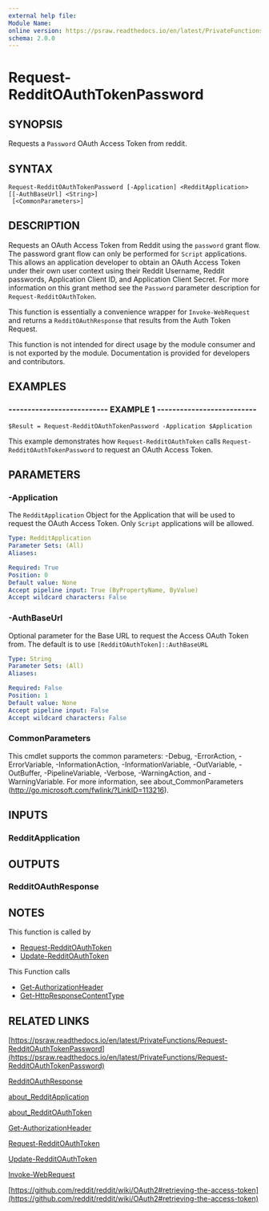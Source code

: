 ```yaml
---
external help file: 
Module Name: 
online version: https://psraw.readthedocs.io/en/latest/PrivateFunctions/Request-RedditOAuthTokenPassword
schema: 2.0.0
---
```


# Request-RedditOAuthTokenPassword

## SYNOPSIS
Requests a `Password` OAuth Access Token from reddit.

## SYNTAX

```
Request-RedditOAuthTokenPassword [-Application] <RedditApplication> [[-AuthBaseUrl] <String>]
 [<CommonParameters>]
```

## DESCRIPTION
Requests an OAuth Access Token from Reddit using the `password` grant flow. The password grant flow can only be performed for `Script` applications. This allows an application developer to obtain an OAuth Access Token under their own user context using their Reddit Username, Reddit passwords, Application Client ID, and Application Client Secret. For more information on this grant method see the `Password` parameter description for `Request-RedditOAuthToken`.

This function is essentially a convenience wrapper for `Invoke-WebRequest` and returns a `RedditOAuthResponse` that results from the Auth Token Request.

This function is not intended for direct usage by the module consumer and is not exported by the module. Documentation is provided for developers and contributors.

## EXAMPLES

### -------------------------- EXAMPLE 1 --------------------------
```
$Result = Request-RedditOAuthTokenPassword -Application $Application
```

This example demonstrates how `Request-RedditOAuthToken` calls `Request-RedditOAuthTokenPassword` to request an OAuth Access Token.

## PARAMETERS

### -Application
The `RedditApplication` Object for the Application that will be used to request the OAuth Access Token. Only `Script` applications will be allowed.

```yaml
Type: RedditApplication
Parameter Sets: (All)
Aliases: 

Required: True
Position: 0
Default value: None
Accept pipeline input: True (ByPropertyName, ByValue)
Accept wildcard characters: False
```

### -AuthBaseUrl
Optional parameter for the Base URL to request the Access OAuth Token from. The default is to use `[RedditOAuthToken]::AuthBaseURL`

```yaml
Type: String
Parameter Sets: (All)
Aliases: 

Required: False
Position: 1
Default value: None
Accept pipeline input: False
Accept wildcard characters: False
```

### CommonParameters
This cmdlet supports the common parameters: -Debug, -ErrorAction, -ErrorVariable, -InformationAction, -InformationVariable, -OutVariable, -OutBuffer, -PipelineVariable, -Verbose, -WarningAction, and -WarningVariable. For more information, see about_CommonParameters (http://go.microsoft.com/fwlink/?LinkID=113216).

## INPUTS

### RedditApplication

## OUTPUTS

### RedditOAuthResponse

## NOTES
This function is called by

* [Request-RedditOAuthToken](https://psraw.readthedocs.io/en/latest/Module/Request-RedditOAuthToken)
* [Update-RedditOAuthToken](https://psraw.readthedocs.io/en/latest/Module/Update-RedditOAuthToken)

This Function calls 

* [Get-AuthorizationHeader](https://psraw.readthedocs.io/en/latest/Module/Get-AuthorizationHeader)
* [Get-HttpResponseContentType](https://psraw.readthedocs.io/en/latest/PrivateFunctions/Get-HttpResponseContentType)

## RELATED LINKS

[https://psraw.readthedocs.io/en/latest/PrivateFunctions/Request-RedditOAuthTokenPassword](https://psraw.readthedocs.io/en/latest/PrivateFunctions/Request-RedditOAuthTokenPassword)

[RedditOAuthResponse](https://psraw.readthedocs.io/en/latest/Module/RedditOAuthResponse)

[about_RedditApplication](https://psraw.readthedocs.io/en/latest/Module/about_RedditApplication)

[about_RedditOAuthToken](https://psraw.readthedocs.io/en/latest/Module/about_RedditOAuthToken)

[Get-AuthorizationHeader](https://psraw.readthedocs.io/en/latest/Module/Get-AuthorizationHeader)

[Request-RedditOAuthToken](https://psraw.readthedocs.io/en/latest/Module/Request-RedditOAuthToken)

[Update-RedditOAuthToken](https://psraw.readthedocs.io/en/latest/Module/Update-RedditOAuthToken)

[Invoke-WebRequest](https://go.microsoft.com/fwlink/?LinkID=217035)

[https://github.com/reddit/reddit/wiki/OAuth2#retrieving-the-access-token](https://github.com/reddit/reddit/wiki/OAuth2#retrieving-the-access-token)